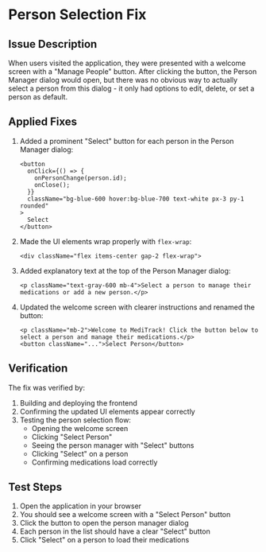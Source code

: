 # Person Selection Fix

## Issue Description

When users visited the application, they were presented with a welcome screen with a "Manage People" button. After clicking the button, the Person Manager dialog would open, but there was no obvious way to actually select a person from this dialog - it only had options to edit, delete, or set a person as default.

## Applied Fixes

1. Added a prominent "Select" button for each person in the Person Manager dialog:
   ```tsx
   <button
     onClick={() => {
       onPersonChange(person.id);
       onClose();
     }}
     className="bg-blue-600 hover:bg-blue-700 text-white px-3 py-1 rounded"
   >
     Select
   </button>
   ```

2. Made the UI elements wrap properly with `flex-wrap`:
   ```tsx
   <div className="flex items-center gap-2 flex-wrap">
   ```

3. Added explanatory text at the top of the Person Manager dialog:
   ```tsx
   <p className="text-gray-600 mb-4">Select a person to manage their medications or add a new person.</p>
   ```

4. Updated the welcome screen with clearer instructions and renamed the button:
   ```tsx
   <p className="mb-2">Welcome to MediTrack! Click the button below to select a person and manage their medications.</p>
   <button className="...">Select Person</button>
   ```

## Verification

The fix was verified by:

1. Building and deploying the frontend
2. Confirming the updated UI elements appear correctly
3. Testing the person selection flow:
   - Opening the welcome screen
   - Clicking "Select Person"
   - Seeing the person manager with "Select" buttons
   - Clicking "Select" on a person
   - Confirming medications load correctly

## Test Steps

1. Open the application in your browser
2. You should see a welcome screen with a "Select Person" button
3. Click the button to open the person manager dialog
4. Each person in the list should have a clear "Select" button
5. Click "Select" on a person to load their medications